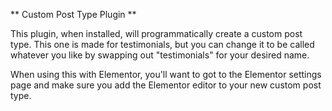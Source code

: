 ** Custom Post Type Plugin **

This plugin, when installed, will programmatically create a custom post type. This one is made for testimonials, but you can change it to be called whatever you like by swapping out "testimonials" for your desired name.

When using this with Elementor, you'll want to got to the Elementor settings page and make sure you add the Elementor editor to your new custom post type.